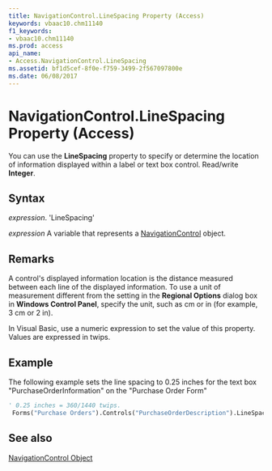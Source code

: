 ```yaml
---
title: NavigationControl.LineSpacing Property (Access)
keywords: vbaac10.chm11140
f1_keywords:
- vbaac10.chm11140
ms.prod: access
api_name:
- Access.NavigationControl.LineSpacing
ms.assetid: bf1d5cef-8f0e-f759-3499-2f567097800e
ms.date: 06/08/2017
---
```



# NavigationControl.LineSpacing Property (Access)

You can use the  **LineSpacing** property to specify or determine the location of information displayed within a label or text box control. Read/write **Integer**.


## Syntax

 _expression_. 'LineSpacing'

 _expression_ A variable that represents a [NavigationControl](./Access.NavigationControl.md) object.


## Remarks

A control's displayed information location is the distance measured between each line of the displayed information. To use a unit of measurement different from the setting in the  **Regional Options** dialog box in **Windows Control Panel**, specify the unit, such as cm or in (for example, 3 cm or 2 in).

In Visual Basic, use a numeric expression to set the value of this property. Values are expressed in twips.


## Example

The following example sets the line spacing to 0.25 inches for the text box "PurchaseOrderInformation" on the "Purchase Order Form"


```vb
' 0.25 inches = 360/1440 twips. 
 Forms("Purchase Orders").Controls("PurchaseOrderDescription").LineSpacing = 360
```


## See also


[NavigationControl Object](Access.NavigationControl.md)

